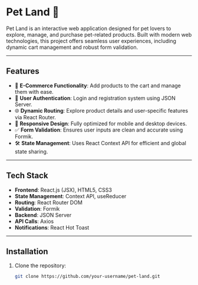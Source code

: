 # Pet Land 🐾
Pet Land is an interactive web application designed for pet lovers to explore, manage, and purchase pet-related products. Built with modern web technologies, this project offers seamless user experiences, including dynamic cart management and robust form validation.

---

## **Features**
- 🛒 **E-Commerce Functionality**: Add products to the cart and manage them with ease.
- 🔐 **User Authentication**: Login and registration system using JSON Server.
- 🌐 **Dynamic Routing**: Explore product details and user-specific features via React Router.
- 🎨 **Responsive Design**: Fully optimized for mobile and desktop devices.
- ✅ **Form Validation**: Ensures user inputs are clean and accurate using Formik.
- 🛠️ **State Management**: Uses React Context API for efficient and global state sharing.

---

## **Tech Stack**
- **Frontend**: React.js (JSX), HTML5, CSS3
- **State Management**: Context API, useReducer
- **Routing**: React Router DOM
- **Validation**: Formik
- **Backend**: JSON Server
- **API Calls**: Axios
- **Notifications**: React Hot Toast

---

## **Installation**

1. Clone the repository:
   ```bash
   git clone https://github.com/your-username/pet-land.git
